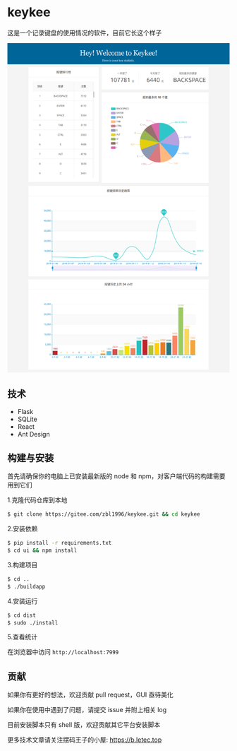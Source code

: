 # keykee
这是一个记录键盘的使用情况的软件，目前它长这个样子

![](assets/keykee.png)

## 技术

* Flask
* SQLite
* React
* Ant Design

## 构建与安装

首先请确保你的电脑上已安装最新版的 node 和 npm，对客户端代码的构建需要用到它们

1.克隆代码仓库到本地

```sh
$ git clone https://gitee.com/zbl1996/keykee.git && cd keykee
```

2.安装依赖

```sh
$ pip install -r requirements.txt
$ cd ui && npm install
```

3.构建项目
```sh
$ cd ..
$ ./buildapp
```

4.安装运行
```sh
$ cd dist
$ sudo ./install
```

5.查看统计

在浏览器中访问 ``http://localhost:7999`` 

## 贡献

如果你有更好的想法，欢迎贡献 pull request，GUI 亟待美化

如果你在使用中遇到了问题，请提交 issue 并附上相关 log

目前安装脚本只有 shell 版，欢迎贡献其它平台安装脚本




更多技术文章请关注摆码王子的小屋: https://b.letec.top

